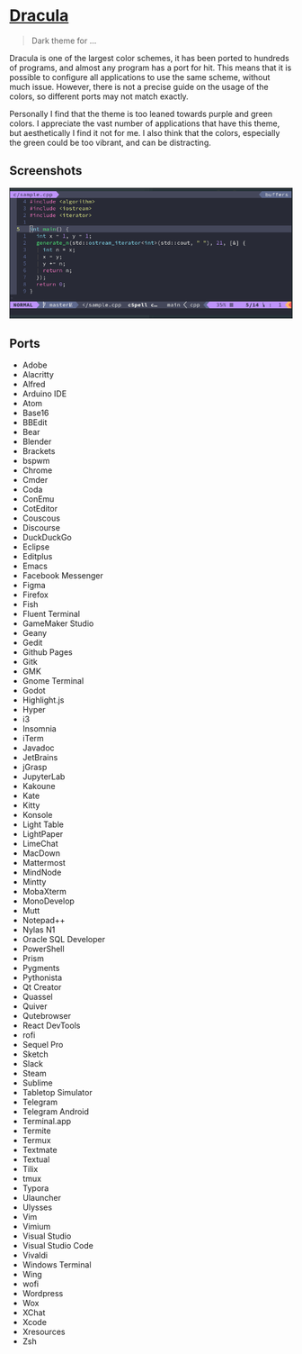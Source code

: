 # [Dracula](https://draculatheme.com/)

> Dark theme for ...

Dracula is one of the largest color schemes, it has been ported to hundreds of
programs, and almost any program has a port for hit. This means that it is
possible to configure all applications to use the same scheme, without much
issue. However, there is not a precise guide on the usage of the colors, so
different ports may not match exactly.

Personally I find that the theme is too leaned towards purple and green colors.
I appreciate the vast number of applications that have this theme, but
aesthetically I find it not for me. I also think that the colors, especially the
green could be too vibrant, and can be distracting.

## Screenshots

![dracula-cpp](./dracula.png)

## Ports

* Adobe
* Alacritty
* Alfred
* Arduino IDE
* Atom
* Base16
* BBEdit
* Bear
* Blender
* Brackets
* bspwm
* Chrome
* Cmder
* Coda
* ConEmu
* CotEditor
* Couscous
* Discourse
* DuckDuckGo
* Eclipse
* Editplus
* Emacs
* Facebook Messenger
* Figma
* Firefox
* Fish
* Fluent Terminal
* GameMaker Studio
* Geany
* Gedit
* Github Pages
* Gitk
* GMK
* Gnome Terminal
* Godot
* Highlight.js
* Hyper
* i3
* Insomnia
* iTerm
* Javadoc
* JetBrains
* jGrasp
* JupyterLab
* Kakoune
* Kate
* Kitty
* Konsole
* Light Table
* LightPaper
* LimeChat
* MacDown
* Mattermost
* MindNode
* Mintty
* MobaXterm
* MonoDevelop
* Mutt
* Notepad++
* Nylas N1
* Oracle SQL Developer
* PowerShell
* Prism
* Pygments
* Pythonista
* Qt Creator
* Quassel
* Quiver
* Qutebrowser
* React DevTools
* rofi
* Sequel Pro
* Sketch
* Slack
* Steam
* Sublime
* Tabletop Simulator
* Telegram
* Telegram Android
* Terminal.app
* Termite
* Termux
* Textmate
* Textual
* Tilix
* tmux
* Typora
* Ulauncher
* Ulysses
* Vim
* Vimium
* Visual Studio
* Visual Studio Code
* Vivaldi
* Windows Terminal
* Wing
* wofi
* Wordpress
* Wox
* XChat
* Xcode
* Xresources
* Zsh
